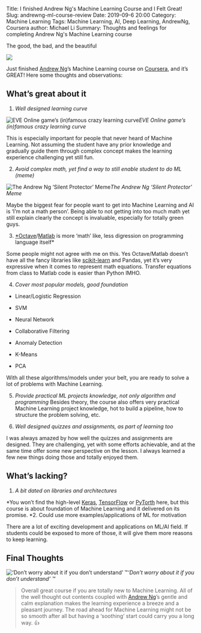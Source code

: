 Title: I finished Andrew Ng's Machine Learning Course and I Felt Great!
Slug: andrewng-ml-course-review
Date: 2019-09-6 20:00
Category: Machine Learning
Tags: Machine Learning, AI, Deep Learning, AndrewNg, Coursera
author: Michael Li
Summary: Thoughts and feelings for completing Andrew Ng's Machine Learning course

The good, the bad, and the beautiful

![](https://cdn-images-1.medium.com/max/2400/1*-7P4wesf7eSx46XxHV9_wg.png)

Just finished [Andrew Ng](undefined)’s Machine Learning course on [Coursera](https://www.coursera.org), and it’s GREAT! Here some thoughts and observations:

## What’s great about it

1. *Well designed learning curve*

![EVE Online game’s (in)famous crazy learning curve](https://cdn-images-1.medium.com/max/2000/1*LAjfLlfo98ej8mUIWYhnzA.jpeg)*EVE Online game’s (in)famous crazy learning curve*

This is especially important for people that never heard of Machine Learning. Not assuming the student have any prior knowledge and gradually guide them through complex concept makes the learning experience challenging yet still fun.

2. *Avoid complex math, yet find a way to still enable student to do ML (meme)*

![The Andrew Ng ‘Silent Protector’ Meme](https://cdn-images-1.medium.com/max/2000/1*YylTTtIEkCcx-EFh5g2Vsw.jpeg)*The Andrew Ng ‘Silent Protector’ Meme*

Maybe the biggest fear for people want to get into Machine Learning and AI is ‘I’m not a math person’. Being able to not getting into too much math yet still explain clearly the concept is invaluable, especially for totally green guys.

3. [*Octave](https://www.gnu.org/software/octave/)/[Matlab](https://www.mathworks.com/products/matlab.html) is more ‘math’ like, less digression on programming language itself*

Some people might not agree with me on this. Yes Octave/Matlab doesn’t have all the fancy libraries like [scikit-learn](https://scikit-learn.org/) and Pandas, yet it’s very expressive when it comes to represent math equations. Transfer equations from class to Matlab code is easier than Python IMHO.

4. *Cover most popular models, good foundation*

* Linear/Logistic Regression

* SVM

* Neural Network

* Collaborative Filtering

* Anomaly Detection

* K-Means

* PCA

With all these algorithms/models under your belt, you are ready to solve a lot of problems with Machine Learning.

5. *Provide practical ML projects knowledge, not only algorithm and programming*
Besides theory, the course also offers very practical Machine Learning project knowledge, hot to build a pipeline, how to structure the problem solving, etc.

6. *Well designed quizzes and assignments, as part of learning too*

I was always amazed by how well the quizzes and assignments are designed. They are challenging, yet with some efforts achievable, and at the same time offer some new perspective on the lesson. I always learned a few new things doing those and totally enjoyed them.

## What’s lacking?

1. *A bit dated on libraries and architectures*

*You won’t find the high-level [Keras](http://keras.io/), [TensorFlow](https://www.tensorflow.org/) or [PyTorth](https://pytorch.org/) here, but this course is about foundation of Machine Learning and it delivered on its promise.
*2. Could use more examples/applications of ML for motivation

There are a lot of exciting development and applications on ML/AI field. If students could be exposed to more of those, it will give them more reasons to keep learning.

## Final Thoughts

![‘Don’t worry about it if you don’t understand’ ™️](https://cdn-images-1.medium.com/max/2560/1*yIPIuNIn6ar7MvQnNqlWlQ.jpeg)*‘Don’t worry about it if you don’t understand’ ™️*
> Overall great course if you are totally new to Machine Learning. All of the well thought out contents coupled with [Andrew Ng](undefined)’s gentle and calm explanation makes the learning experience a breeze and a pleasant journey. The road ahead for Machine Learning might not be so smooth after all but having a ‘soothing’ start could carry you a long way. 👍
